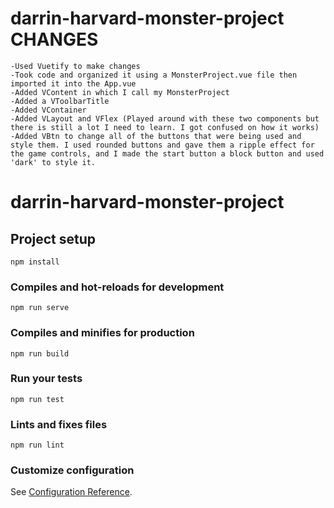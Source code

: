 # darrin-harvard-monster-project CHANGES
```
-Used Vuetify to make changes
-Took code and organized it using a MonsterProject.vue file then imported it into the App.vue
-Added VContent in which I call my MonsterProject
-Added a VToolbarTitle
-Added VContainer
-Added VLayout and VFlex (Played around with these two components but there is still a lot I need to learn. I got confused on how it works)
-Added VBtn to change all of the buttons that were being used and style them. I used rounded buttons and gave them a ripple effect for the game controls, and I made the start button a block button and used 'dark' to style it.
```

# darrin-harvard-monster-project

## Project setup
```
npm install
```

### Compiles and hot-reloads for development
```
npm run serve
```

### Compiles and minifies for production
```
npm run build
```

### Run your tests
```
npm run test
```

### Lints and fixes files
```
npm run lint
```

### Customize configuration
See [Configuration Reference](https://cli.vuejs.org/config/).

